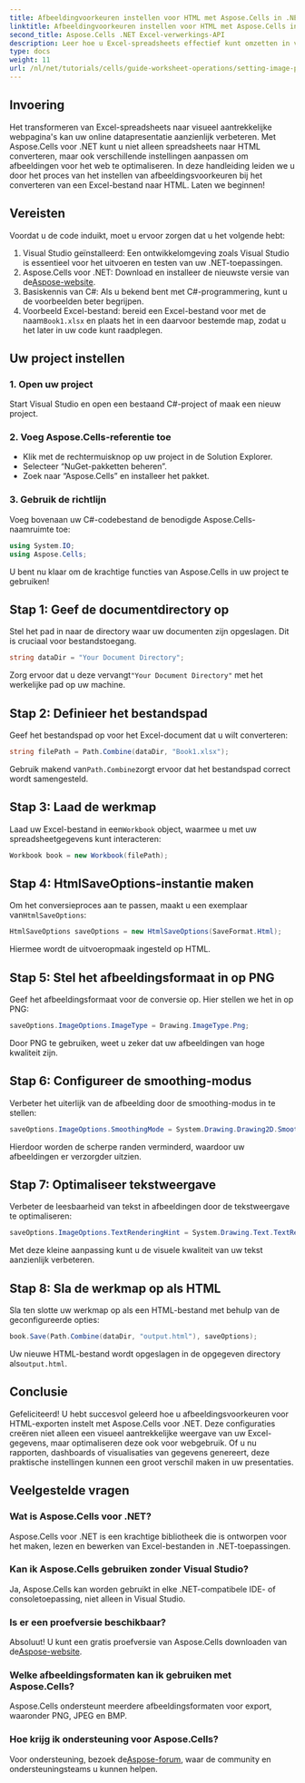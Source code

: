 ```yaml
---
title: Afbeeldingvoorkeuren instellen voor HTML met Aspose.Cells in .NET
linktitle: Afbeeldingvoorkeuren instellen voor HTML met Aspose.Cells in .NET
second_title: Aspose.Cells .NET Excel-verwerkings-API
description: Leer hoe u Excel-spreadsheets effectief kunt omzetten in visueel aantrekkelijke HTML-webpagina's met Aspose.Cells voor .NET. Deze stapsgewijze handleiding behandelt alles van het instellen van afbeeldingsvoorkeuren tot het optimaliseren van tekstweergave.
type: docs
weight: 11
url: /nl/net/tutorials/cells/guide-worksheet-operations/setting-image-preferences/
---
```

## Invoering

Het transformeren van Excel-spreadsheets naar visueel aantrekkelijke webpagina's kan uw online datapresentatie aanzienlijk verbeteren. Met Aspose.Cells voor .NET kunt u niet alleen spreadsheets naar HTML converteren, maar ook verschillende instellingen aanpassen om afbeeldingen voor het web te optimaliseren. In deze handleiding leiden we u door het proces van het instellen van afbeeldingsvoorkeuren bij het converteren van een Excel-bestand naar HTML. Laten we beginnen!

## Vereisten

Voordat u de code induikt, moet u ervoor zorgen dat u het volgende hebt:

1. Visual Studio geïnstalleerd: Een ontwikkelomgeving zoals Visual Studio is essentieel voor het uitvoeren en testen van uw .NET-toepassingen.
2.  Aspose.Cells voor .NET: Download en installeer de nieuwste versie van de[Aspose-website](https://releases.aspose.com/cells/net/).
3. Basiskennis van C#: Als u bekend bent met C#-programmering, kunt u de voorbeelden beter begrijpen.
4.  Voorbeeld Excel-bestand: bereid een Excel-bestand voor met de naam`Book1.xlsx` en plaats het in een daarvoor bestemde map, zodat u het later in uw code kunt raadplegen.

## Uw project instellen

### 1. Open uw project

Start Visual Studio en open een bestaand C#-project of maak een nieuw project.

### 2. Voeg Aspose.Cells-referentie toe

- Klik met de rechtermuisknop op uw project in de Solution Explorer.
- Selecteer “NuGet-pakketten beheren”.
- Zoek naar “Aspose.Cells” en installeer het pakket.

### 3. Gebruik de richtlijn

Voeg bovenaan uw C#-codebestand de benodigde Aspose.Cells-naamruimte toe:

```csharp
using System.IO;
using Aspose.Cells;
```

U bent nu klaar om de krachtige functies van Aspose.Cells in uw project te gebruiken!

## Stap 1: Geef de documentdirectory op

Stel het pad in naar de directory waar uw documenten zijn opgeslagen. Dit is cruciaal voor bestandstoegang.

```csharp
string dataDir = "Your Document Directory";
```

 Zorg ervoor dat u deze vervangt`"Your Document Directory"` met het werkelijke pad op uw machine.

## Stap 2: Definieer het bestandspad

Geef het bestandspad op voor het Excel-document dat u wilt converteren:

```csharp
string filePath = Path.Combine(dataDir, "Book1.xlsx");
```

 Gebruik makend van`Path.Combine`zorgt ervoor dat het bestandspad correct wordt samengesteld.

## Stap 3: Laad de werkmap

 Laad uw Excel-bestand in een`Workbook` object, waarmee u met uw spreadsheetgegevens kunt interacteren:

```csharp
Workbook book = new Workbook(filePath);
```

## Stap 4: HtmlSaveOptions-instantie maken

 Om het conversieproces aan te passen, maakt u een exemplaar van`HtmlSaveOptions`:

```csharp
HtmlSaveOptions saveOptions = new HtmlSaveOptions(SaveFormat.Html);
```

Hiermee wordt de uitvoeropmaak ingesteld op HTML.

## Stap 5: Stel het afbeeldingsformaat in op PNG

Geef het afbeeldingsformaat voor de conversie op. Hier stellen we het in op PNG:

```csharp
saveOptions.ImageOptions.ImageType = Drawing.ImageType.Png;
```

Door PNG te gebruiken, weet u zeker dat uw afbeeldingen van hoge kwaliteit zijn.

## Stap 6: Configureer de smoothing-modus

Verbeter het uiterlijk van de afbeelding door de smoothing-modus in te stellen:

```csharp
saveOptions.ImageOptions.SmoothingMode = System.Drawing.Drawing2D.SmoothingMode.AntiAlias;
```

Hierdoor worden de scherpe randen verminderd, waardoor uw afbeeldingen er verzorgder uitzien.

## Stap 7: Optimaliseer tekstweergave

Verbeter de leesbaarheid van tekst in afbeeldingen door de tekstweergave te optimaliseren:

```csharp
saveOptions.ImageOptions.TextRenderingHint = System.Drawing.Text.TextRenderingHint.AntiAlias;
```

Met deze kleine aanpassing kunt u de visuele kwaliteit van uw tekst aanzienlijk verbeteren.

## Stap 8: Sla de werkmap op als HTML

Sla ten slotte uw werkmap op als een HTML-bestand met behulp van de geconfigureerde opties:

```csharp
book.Save(Path.Combine(dataDir, "output.html"), saveOptions);
```

Uw nieuwe HTML-bestand wordt opgeslagen in de opgegeven directory als`output.html`.

## Conclusie

Gefeliciteerd! U hebt succesvol geleerd hoe u afbeeldingsvoorkeuren voor HTML-exporten instelt met Aspose.Cells voor .NET. Deze configuraties creëren niet alleen een visueel aantrekkelijke weergave van uw Excel-gegevens, maar optimaliseren deze ook voor webgebruik. Of u nu rapporten, dashboards of visualisaties van gegevens genereert, deze praktische instellingen kunnen een groot verschil maken in uw presentaties.

## Veelgestelde vragen

### Wat is Aspose.Cells voor .NET?

Aspose.Cells voor .NET is een krachtige bibliotheek die is ontworpen voor het maken, lezen en bewerken van Excel-bestanden in .NET-toepassingen.

### Kan ik Aspose.Cells gebruiken zonder Visual Studio?

Ja, Aspose.Cells kan worden gebruikt in elke .NET-compatibele IDE- of consoletoepassing, niet alleen in Visual Studio.

### Is er een proefversie beschikbaar?

 Absoluut! U kunt een gratis proefversie van Aspose.Cells downloaden van de[Aspose-website](https://releases.aspose.com/).

### Welke afbeeldingsformaten kan ik gebruiken met Aspose.Cells?

Aspose.Cells ondersteunt meerdere afbeeldingsformaten voor export, waaronder PNG, JPEG en BMP.

### Hoe krijg ik ondersteuning voor Aspose.Cells?

 Voor ondersteuning, bezoek de[Aspose-forum](https://forum.aspose.com/c/cells/9), waar de community en ondersteuningsteams u kunnen helpen.